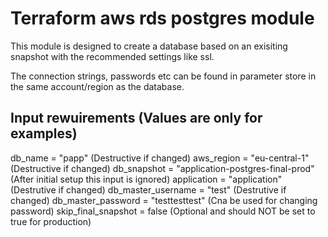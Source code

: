 # Terraform aws rds postgres module
This module is designed to create a database based on an exisiting snapshot with the recommended settings like ssl.

The connection strings, passwords etc can be found in parameter store in the same account/region as the database.

## Input rewuirements (Values are only for examples)
db_name = "papp" (Destructive if changed)
aws_region = "eu-central-1" (Destructive if changed)
db_snapshot = "application-postgres-final-prod" (After initial setup this input is ignored)
application = "application" (Destrutive if changed)
db_master_username = "test" (Destrutive if changed)
db_master_password = "testtesttest" (Cna be used for changing password)
skip_final_snapshot = false (Optional and should NOT be set to true for production)